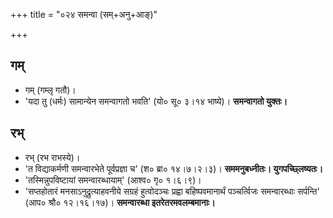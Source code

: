 +++
title = "०२४ समन्वा (सम्+अनु+आङ्)"

+++

## गम्
- गम् (गम्लृ गतौ)।
- 'यदा तु (धर्मः) सामान्येन समन्वागतो भवति' (यो० सू० ३।१४ भाष्ये)। **समन्वागतो युक्तः।**

## रभ्
- रभ् (रभ राभस्ये)।
- 'त विद्याकर्मणी समन्वारभेते पूर्वप्रज्ञा च' (श० ब्रा० १४।७।२।३)। **सममनुबध्नीतः। युगपच्छ्लिष्यतः।**
- 'तस्मिन्नुपविष्टायां समन्वारब्धायाम्' (आश्व० गृ० १।६।९)।
- 'सप्तहोतारं मनसाऽनुद्रुत्याहवनीये सग्रहं हुत्वोदञ्चः प्रह्वा बहिष्पवमानार्थं पञ्चर्त्विजः समन्वारब्धाः सर्पन्ति' (आप० श्रौ० १२।१६।१७)। **समन्वारब्धा इतरेतरमवलम्बमानाः।**
